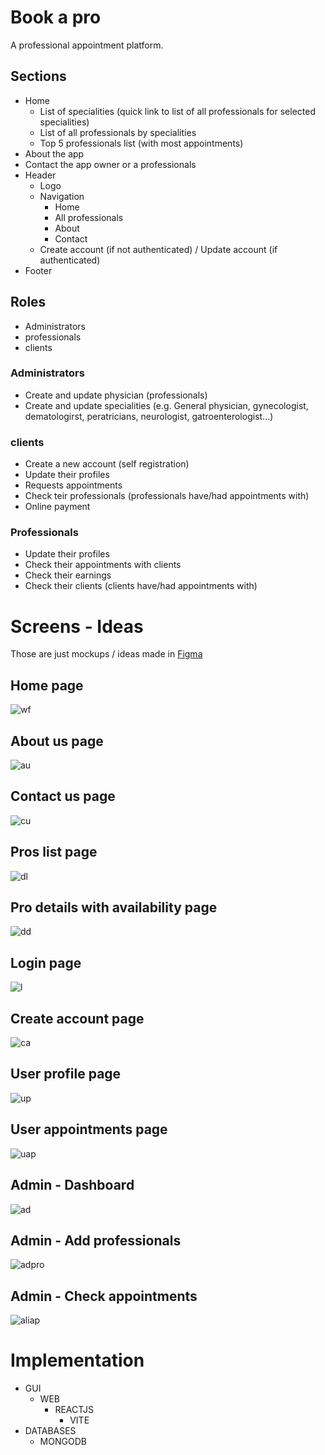 # Book a pro

A professional appointment platform.

## Sections

- Home
  - List of specialities (quick link to list of all professionals for selected specialities)
  - List of all professionals by specialities
  - Top 5 professionals list (with most appointments)
- About the app
- Contact the app owner or a professionals
- Header
  - Logo
  - Navigation
    - Home
    - All professionals
    - About
    - Contact
  - Create account (if not authenticated) / Update account (if authenticated)
- Footer

## Roles

- Administrators
- professionals
- clients

### Administrators

- Create and update physician (professionals)
- Create and update specialities (e.g. General physician, gynecologist, dematologirst, peratricians, neurologist, gatroenterologist...)

### clients

- Create a new account (self registration)
- Update their profiles
- Requests appointments
- Check teir professionals (professionals have/had appointments with)
- Online payment

### Professionals

- Update their profiles
- Check their appointments with clients
- Check their earnings
- Check their clients (clients have/had appointments with)

# Screens - Ideas

Those are just mockups / ideas made in [Figma](https://www.figma.com/)

## Home page

![wf](./images/Home.png "Wireframe")

## About us page

![au](./images/AboutUs.png "AboutUs")

## Contact us page

![cu](./images/ContactUs.png "AboutUs")

## Pros list page

![dl](./images/ProsList.png "List")

## Pro details with availability page

![dd](./images/ProDetails.png "Details")

## Login page

![l](./images/Login.png "login")

## Create account page

![ca](./images/CreateAccount.png "create")

## User profile page

![up](./images/MyProfile.png "profile")

## User appointments page

![uap](./images/MyAppointments.png "appoint")

## Admin - Dashboard

![ad](./images/AdminDashboard.png "dashb")

## Admin - Add professionals

![adpro](./images/AdminAddPro.png "add")

## Admin - Check appointments

![aliap](./images/AdminAppointments.png "listapp")

# Implementation

- GUI
  - WEB
    - REACTJS
      - VITE
- DATABASES
  - MONGODB
